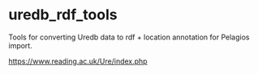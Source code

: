 # uredb_rdf_tools

Tools for converting Uredb data to rdf + location annotation for Pelagios import. 

https://www.reading.ac.uk/Ure/index.php

